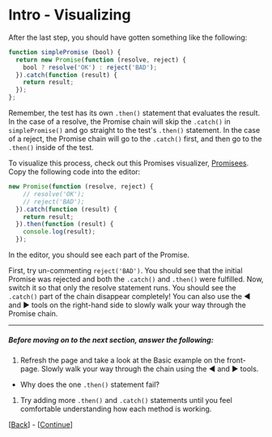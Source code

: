 # Intro - Visualizing

After the last step, you should have gotten something like the following:

```javascript
function simplePromise (bool) {
  return new Promise(function (resolve, reject) {
    bool ? resolve('OK') : reject('BAD');
  }).catch(function (result) {
    return result;
  });
};
```

Remember, the test has its own `.then()` statement that evaluates the result. In the case of a resolve, the Promise chain will skip the `.catch()` in `simplePromise()` and go straight to the test's `.then()` statement. In the case of a reject, the Promise chain will go to the `.catch()` first, and then go to the `.then()` inside of the test.

To visualize this process, check out this Promises visualizer, [Promisees](http://bevacqua.github.io/promisees/). Copy the following code into the editor:

```javascript
new Promise(function (resolve, reject) {
    // resolve('OK');
    // reject('BAD');
  }).catch(function (result) {
    return result;
  }).then(function (result) {
    console.log(result);
  });
```

In the editor, you should see each part of the Promise.

First, try un-commenting `reject('BAD')`. You should see that the initial Promise was rejected and both the `.catch()` and `.then()` were fulfilled. Now, switch it so that only the resolve statement runs. You should see the `.catch()` part of the chain disappear completely! You can also use the ◀ and ▶ tools on the right-hand side to slowly walk your way through the Promise chain.

* * *

##### Before moving on to the next section, answer the following:

1. Refresh the page and take a look at the Basic example on the front-page. Slowly walk your way through the chain using the ◀ and ▶ tools.
  * Why does the one `.then()` statement fail?
1. Try adding more `.then()` and `.catch()` statements until you feel comfortable understanding how each method is working.

[[Back](step-2.md)] - [[Continue](step-4.md)]